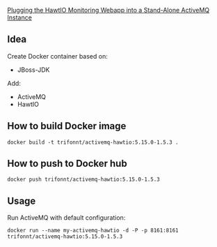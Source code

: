 [Plugging the HawtIO Monitoring Webapp into a Stand-Alone ActiveMQ Instance](https://dzone.com/articles/plugging-hawtio-monitoring)


## Idea
Create Docker container based on:
- JBoss-JDK

Add:
 - ActiveMQ
 - HawtIO


How to build Docker image
-------------------------
```shell
docker build -t trifonnt/activemq-hawtio:5.15.0-1.5.3 .
```

How to push to Docker hub
-------------------------
```shell
docker push trifonnt/activemq-hawtio:5.15.0-1.5.3
```

Usage
-----
Run ActiveMQ with default configuration:
```shell
docker run --name my-activemq-hawtio -d -P -p 8161:8161 trifonnt/activemq-hawtio:5.15.0-1.5.3
```
